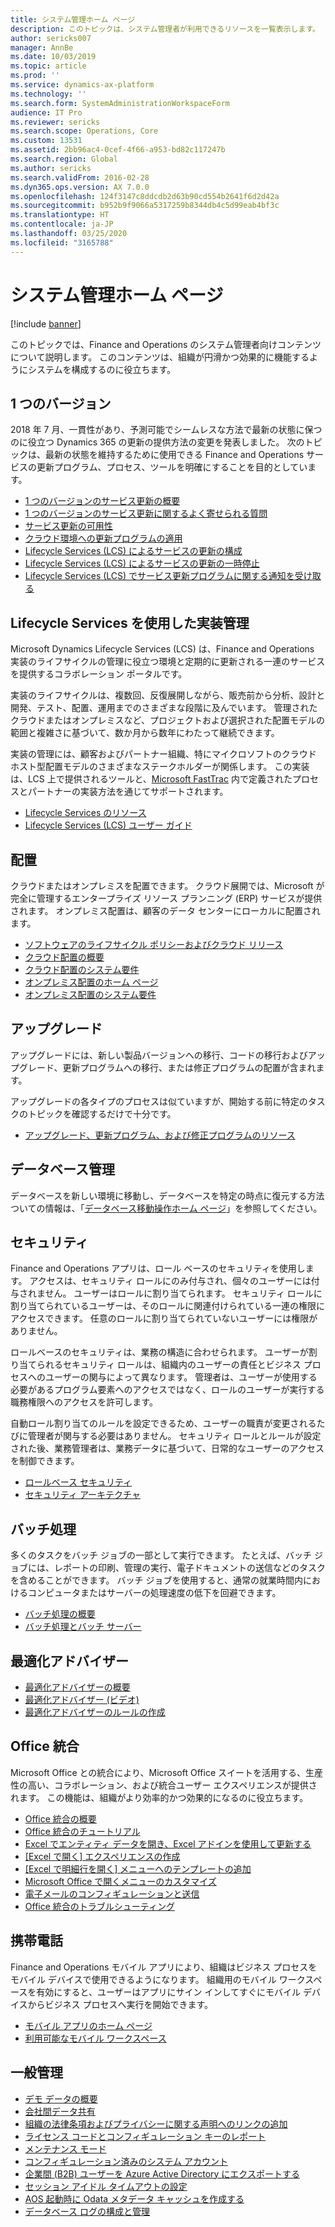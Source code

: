 ```yaml
---
title: システム管理ホーム ページ
description: このトピックは、システム管理者が利用できるリソースを一覧表示します。
author: sericks007
manager: AnnBe
ms.date: 10/03/2019
ms.topic: article
ms.prod: ''
ms.service: dynamics-ax-platform
ms.technology: ''
ms.search.form: SystemAdministrationWorkspaceForm
audience: IT Pro
ms.reviewer: sericks
ms.search.scope: Operations, Core
ms.custom: 13531
ms.assetid: 2bb96ac4-0cef-4f66-a953-bd82c117247b
ms.search.region: Global
ms.author: sericks
ms.search.validFrom: 2016-02-28
ms.dyn365.ops.version: AX 7.0.0
ms.openlocfilehash: 124f3147c8ddcdb2d63b90cd554b2641f6d2d42a
ms.sourcegitcommit: b952b9f9066a5317259b8344db4c5d99eab4bf3c
ms.translationtype: HT
ms.contentlocale: ja-JP
ms.lasthandoff: 03/25/2020
ms.locfileid: "3165788"
---
```

# <a name="system-administration-home-page"></a>システム管理ホーム ページ

[!include [banner](../includes/banner.md)]

このトピックでは、Finance and Operations のシステム管理者向けコンテンツについて説明します。 このコンテンツは、組織が円滑かつ効果的に機能するようにシステムを構成するのに役立ちます。

## <a name="one-version"></a>1 つのバージョン
2018 年 7 月、一貫性があり、予測可能でシームレスな方法で最新の状態に保つのに役立つ Dynamics 365 の更新の提供方法の変更を発表しました。 次のトピックは、最新の状態を維持するために使用できる Finance and Operations サービスの更新プログラム、プロセス、ツールを明確にすることを目的としています。

- [1 つのバージョンのサービス更新の概要](../lifecycle-services/oneversion-overview.md)
- [1 つのバージョンのサービス更新に関するよく寄せられる質問](../../fin-ops/get-started/one-version.md)
- [サービス更新の可用性](../../fin-ops/get-started/public-preview-releases.md)
- [クラウド環境への更新プログラムの適用](../deployment/apply-deployable-package-system.md)
- [Lifecycle Services (LCS) によるサービスの更新の構成](../lifecycle-services/configure-service-updates.md)
- [Lifecycle Services (LCS) によるサービスの更新の一時停止](../lifecycle-services/pause-service-updates.md)
- [Lifecycle Services (LCS) でサービス更新プログラムに関する通知を受け取る](../lifecycle-services/notifications-service-updates.md)

## <a name="implementation-management-with-lifecycle-services"></a>Lifecycle Services を使用した実装管理
Microsoft Dynamics Lifecycle Services (LCS) は、Finance and Operations 実装のライフサイクルの管理に役立つ環境と定期的に更新される一連のサービスを提供するコラボレーション ポータルです。

実装のライフサイクルは、複数回、反復展開しながら、販売前から分析、設計と開発、テスト、配置、運用までのさまざまな段階に及んでいます。 管理されたクラウドまたはオンプレミスなど、プロジェクトおよび選択された配置モデルの範囲と複雑さに基づいて、数か月から数年にわたって継続できます。 

実装の管理には、顧客およびパートナー組織、特にマイクロソフトのクラウド ホスト型配置モデルのさまざまなステークホルダーが関係します。 この実装は、LCS 上で提供されるツールと、[Microsoft FastTrac](../../fin-ops/get-started/fasttrack-dynamics-365-overview.md) 内で定義されたプロセスとパートナーの実装方法を通じてサポートされます。 

- [Lifecycle Services のリソース](../lifecycle-services/lcs.md)
- [Lifecycle Services (LCS) ユーザー ガイド](../lifecycle-services/lcs-user-guide.md)

## <a name="deployment"></a>配置
クラウドまたはオンプレミスを配置できます。 クラウド展開では、Microsoft が完全に管理するエンタープライズ リソース プランニング (ERP) サービスが提供されます。 オンプレミス配置は、顧客のデータ センターにローカルに配置されます。

- [ソフトウェアのライフサイクル ポリシーおよびクラウド リリース](../migration-upgrade/versions-update-policy.md)
- [クラウド配置の概要](../deployment/cloud-deployment-overview.md)
- [クラウド配置のシステム要件](../../fin-ops/get-started/system-requirements.md)
- [オンプレミス配置のホーム ページ](../deployment/on-premises-deployment-landing-page.md)
- [オンプレミス配置のシステム要件](../../fin-ops/get-started/system-requirements-on-prem.md)

## <a name="upgrade"></a>アップグレード
アップグレードには、新しい製品バージョンへの移行、コードの移行およびアップグレード、更新プログラムへの移行、または修正プログラムの配置が含まれます。

アップグレードの各タイプのプロセスは似ていますが、開始する前に特定のタスクのトピックを確認するだけで十分です。

- [アップグレード、更新プログラム、および修正プログラムのリソース](../migration-upgrade/upgrade-home-page.md)

## <a name="database-management"></a>データベース管理
データベースを新しい環境に移動し、データベースを特定の時点に復元する方法ついての情報は、「[データベース移動操作ホーム ページ](../database/dbmovement-operations.md)」を参照してください。

## <a name="security"></a>セキュリティ
Finance and Operations アプリは、ロール ベースのセキュリティを使用します。 アクセスは、セキュリティ ロールにのみ付与され、個々のユーザーには付与されません。 ユーザーはロールに割り当てられます。 セキュリティ ロールに割り当てられているユーザーは、そのロールに関連付けられている一連の権限にアクセスできます。 任意のロールに割り当てられていないユーザーには権限がありません。

ロールベースのセキュリティは、業務の構造に合わせられます。 ユーザーが割り当てられるセキュリティ ロールは、組織内のユーザーの責任とビジネス プロセスへのユーザーの関与によって異なります。 管理者は、ユーザーが使用する必要があるプログラム要素へのアクセスではなく、ロールのユーザーが実行する職務権限へのアクセスを許可します。

自動ロール割り当てのルールを設定できるため、ユーザーの職責が変更されるたびに管理者が関与する必要はありません。 セキュリティ ロールとルールが設定された後、業務管理者は、業務データに基づいて、日常的なユーザーのアクセスを制御できます。

- [ロールベース セキュリティ](role-based-security.md)
- [セキュリティ アーキテクチャ](security-architecture.md)

## <a name="batch-processing"></a>バッチ処理
多くのタスクをバッチ ジョブの一部として実行できます。 たとえば、バッチ ジョブには、レポートの印刷、管理の実行、電子ドキュメントの送信などのタスクを含めることができます。 バッチ ジョブを使用すると、通常の就業時間内におけるコンピュータまたはサーバーの処理速度の低下を回避できます。

- [バッチ処理の概要](batch-processing-overview.md)
- [バッチ処理とバッチ サーバー](batch-server-overview.md)

## <a name="optimization-advisor"></a>最適化アドバイザー
- [最適化アドバイザーの概要](optimization-advisor-overview.md)
- [最適化アドバイザー (ビデオ)](https://www.youtube.com/watch?v=MRsAzgFCUSQ&t=4s)
- [最適化アドバイザーのルールの作成](create-rules-optimization-advisor.md)

## <a name="office-integration"></a>Office 統合
Microsoft Office との統合により、Microsoft Office スイートを活用する、生産性の高い、コラボレーション、および統合ユーザー エクスペリエンスが提供されます。 この機能は、組織がより効率的かつ効果的になるのに役立ちます。

- [Office 統合の概要](../office-integration/office-integration.md)
- [Office 統合のチュートリアル](../office-integration/office-integration-tutorial.md)
- [Excel でエンティティ データを開き、Excel アドインを使用して更新する](../office-integration/use-excel-add-in.md)
- [[Excel で開く] エクスペリエンスの作成](../office-integration/office-integration-edit-excel.md)
- [[Excel で明細行を開く] メニューへのテンプレートの追加](../user-interface/add-templates-open-lines-excel-menu.md)
- [Microsoft Office で開くメニューのカスタマイズ](../office-integration/customize-open-office-menu.md)
- [電子メールのコンフィギュレーションと送信](../../fin-ops/organization-administration/configure-email.md)
- [Office 統合のトラブルシューティング](../office-integration/office-integration-troubleshooting.md)

## <a name="mobile"></a>携帯電話
Finance and Operations モバイル アプリにより、組織はビジネス プロセスをモバイル デバイスで使用できるようになります。 組織用のモバイル ワークスペースを有効にすると、ユーザーはアプリにサイン インしてすぐにモバイル デバイスからビジネス プロセスへ実行を開始できます。

- [モバイル アプリのホーム ページ](../mobile-apps/Mobile-app-home-page.md)
- [利用可能なモバイル ワークスペース](../mobile-apps/mobile-workspaces-released.md)

## <a name="general-administration"></a>一般管理
- [デモ データの概要](../../fin-ops/get-started/demo-data.md)
- [会社間データ共有](../sysadmin/cross-company-data-sharing.md)
- [組織の法律条項およびプライバシーに関する声明へのリンクの追加](legal-terms-privacy-statement.md)
- [ライセンス コードとコンフィギュレーション キーのレポート](license-codes-configuration-keys-report.md)
- [メンテナンス モード](maintenance-mode.md)
- [コンフィギュレーション済みのシステム アカウント](pre-configured-system-accounts.md)
- [企業間 (B2B) ユーザーを Azure Active Directory にエクスポートする](implement-b2b.md)
- [セッション アイドル タイムアウトの設定](session-idle-timeout.md)
- [AOS 起動時に Odata メタデータ キャッシュを作成する](odata-warmup.md)
- [データベース ログの構成と管理](configure-manage-database-log.md)
